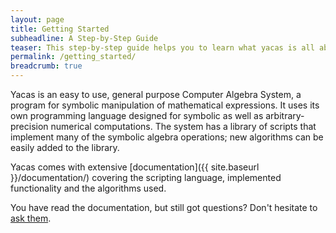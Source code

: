 ```yaml
---
layout: page
title: Getting Started
subheadline: A Step-by-Step Guide
teaser: This step-by-step guide helps you to learn what yacas is all about and start using it.
permalink: /getting_started/
breadcrumb: true
---
```

Yacas is an easy to use, general purpose Computer Algebra System, a
program for symbolic manipulation of mathematical expressions. It uses
its own programming language designed for symbolic as well as
arbitrary-precision numerical computations. The system has a library
of scripts that implement many of the symbolic algebra operations; new
algorithms can be easily added to the library.

Yacas comes with extensive [documentation]({{ site.baseurl }}/documentation/)
covering the scripting language, implemented functionality and the algorithms
used.

You have read the documentation, but still got questions? Don't
hesitate to [ask them](contact/).
